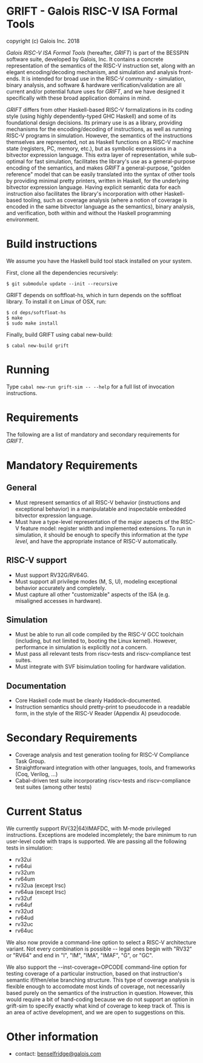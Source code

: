 GRIFT - Galois RISC-V ISA Formal Tools
===

copyright (c) Galois Inc. 2018

*Galois RISC-V ISA Formal Tools* (hereafter, *GRIFT*) is part of the BESSPIN
software suite, developed by Galois, Inc. It contains a concrete representation
of the semantics of the RISC-V instruction set, along with an elegant
encoding/decoding mechanism, and simulation and analysis front-ends. It is
intended for broad use in the RISC-V community - simulation, binary analysis,
and software & hardware verification/validation are all current and/or potential
future uses for *GRIFT*, and we have designed it specifically with these broad
application domains in mind.

*GRIFT* differs from other Haskell-based RISC-V formalizations in its coding
style (using highly dependently-typed GHC Haskell) and some of its foundational
design decisions. Its primary use is as a library, providing mechanisms for the
encoding/decoding of instructions, as well as running RISC-V programs in
simulation. However, the semantics of the instructions themselves are
represented, not as Haskell functions on a RISC-V machine state (registers, PC,
memory, etc.), but as symbolic expressions in a bitvector expression
language. This extra layer of representation, while sub-optimal for fast
simulation, facilitates the library's use as a general-purpose encoding of the
semantics, and makes *GRIFT* a general-purpose, "golden reference" model that
can be easily translated into the syntax of other tools by providing minimal
pretty printers, written in Haskell, for the underlying bitvector expression
language. Having explicit semantic data for each instruction also facilitates
the library's incorporation with other Haskell-based tooling, such as coverage
analysis (where a notion of coverage is encoded in the same bitvector language
as the semantics), binary analysis, and verification, both within and without
the Haskell programming environment.

Build instructions
===

We assume you have the Haskell build tool stack installed on your system.

First, clone all the dependencies recursively:
```shell
$ git submodule update --init --recursive
```

GRIFT depends on softfloat-hs, which in turn depends on the softfloat
library. To install it on Linux of OSX, run:
```shell
$ cd deps/softfloat-hs
$ make
$ sudo make install
```

Finally, build GRIFT using cabal new-build:
```shell
$ cabal new-build grift
```

Running
===

Type `cabal new-run grift-sim -- --help` for a full list of invocation
instructions.

Requirements
===

The following are a list of mandatory and secondary requirements for *GRIFT*.

# Mandatory Requirements

## General

- Must represent semantics of all RISC-V behavior (instructions and exceptional
  behavior) in a manipulatable and inspectable embedded bitvector expression
  language.
- Must have a type-level representation of the major aspects of the RISC-V
  feature model: register width and implemented extensions. To run in
  simulation, it should be enough to specify this information at the *type
  level*, and have the appropriate instance of RISC-V automatically.

## RISC-V support

- Must support RV32G/RV64G.
- Must support all privilege modes (M, S, U), modeling exceptional behavior
  accurately and completely.
- Must capture all other "customizable" aspects of the ISA (e.g. misaligned
  accesses in hardware).

## Simulation

- Must be able to run all code compiled by the RISC-V GCC toolchain (including,
  but not limited to, booting the Linux kernel). However, performance in
  simulation is explicitly *not* a concern.
- Must pass all relevant tests from riscv-tests and riscv-compliance test
  suites.
- Must integrate with SVF bisimulation tooling for hardware validation.

## Documentation

- Core Haskell code must be cleanly Haddock-documented.
- Instruction semantics should pretty-print to pseudocode in a readable form, in
  the style of the RISC-V Reader (Appendix A) pseudocode.

# Secondary Requirements

- Coverage analysis and test generation tooling for RISC-V Compliance Task
  Group.
- Straightforward integration with other languages, tools, and frameworks (Coq,
  Verilog, ...)
- Cabal-driven test suite incorporating riscv-tests and riscv-compliance test
  suites (among other tests)

Current Status
===

We currently support RV{32|64}IMAFDC, with M-mode privileged instructions. Exceptions
are modeled incompletely; the bare minimum to run user-level code with traps is
supported. We are passing all the following tests in simulation:

- rv32ui
- rv64ui
- rv32um
- rv64um
- rv32ua (except lrsc)
- rv64ua (except lrsc)
- rv32uf
- rv64uf
- rv32ud
- rv64ud
- rv32uc
- rv64uc

We also now provide a command-line option to select a RISC-V architecture
variant. Not every combination is possible -- legal ones begin with "RV32" or "RV64"
and end in "I", "IM", "IMA", "IMAF", "G", or "GC".

We also support the --inst-coverage=OPCODE command-line option for testing coverage
of a particular instruction, based on that instruction's semantic if/then/else
branching structure. This type of coverage analysis is flexible enough to accomodate
most kinds of coverage, not necessarily based purely on the semantics of the
instruction in question. However, this would require a bit of hand-coding because we
do not support an option in grift-sim to specify exactly what kind of coverage to
keep track of. This is an area of active development, and we are open to suggestions
on this.

Other information
===

* contact: benselfridge@galois.com
